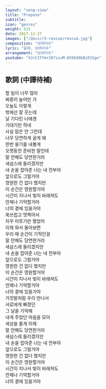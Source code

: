 ```yaml
---
layout: "song-view"
title: "Propose"
subtitle:
icon: "genres"
weight: 511
date: 2017-12-27
images: ["/docs/r5-rescue/rescue.jpg"]
composition: "브라더수"
lyric: "윤하, 브라더수"
arrangement: "브라더수"
youtube: "XJcC2fYmr28?si=M-0X56X8bBiD1Sgn"
---
```


## 歌詞 (中譯待補)

할 일이 너무 많아  
짜증이 늘어만 가  
오늘도 이렇게  
밖에선 잘 웃는데  
날 기다린 너에겐  
기대기만 하네  
사실 맘은 안 그런데  
너무 당연하게 굴게 돼  
한번 용기를 내볼게  
오랫동안 준비한 말인데  
말 안해도 당연한거라  
새삼스레 들리겠지만  
내 손을 잡아준 너는 내 전부야  
앞으로도 그럴거야  
영원한 건 없다 했지만  
이 순간은 영원할거야  
시간이 지나서 빛이 바래져도  
언제나 기억할거야  
너의 곁에 있을거야  
쑥쓰럽고 멋쩍어서  
자꾸 미루기만 했었어  
이제 와서 돌아보면  
우리 매 순간이 기적인걸  
말 안해도 당연한거라  
새삼스레 들리겠지만  
내 손을 잡아준 너는 내 전부야  
앞으로도 그럴거야  
영원한 건 없다 했지만  
이 순간은 영원할거야  
시간이 지나서 빛이 바래져도  
언제나 기억할거야  
너의 곁에 있을거야  
거짓말처럼 우리 만나서  
서로에게 빠졌던  
그 날을 기억해  
내게 주었던 마음을 모아  
세상을 줄게 이제  
말 안해도 당연한거라  
새삼스레 들리겠지만  
내 손을 잡아준 너는 내 전부야  
앞으로도 그럴거야  
영원한 건 없다 했지만  
이 순간은 영원할거야  
시간이 지나서 빛이 바래져도  
언제나 기억할거야  
너의 곁에 있을거야  
